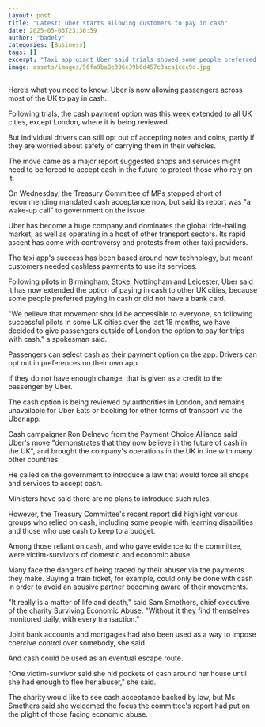 ```yaml
---
layout: post
title: "Latest: Uber starts allowing customers to pay in cash"
date: 2025-05-03T23:30:59
author: "badely"
categories: [Business]
tags: []
excerpt: "Taxi app giant Uber said trials showed some people preferred paying in cash or did not have a bank card."
image: assets/images/56fa9ba8e396c39b6d457c3aca1ccc9d.jpg
---
```


Here’s what you need to know: Uber is now allowing passengers across most of the UK to pay in cash.

Following trials, the cash payment option was this week extended to all UK cities, except London, where it is being reviewed.

But individual drivers can still opt out of accepting notes and coins, partly if they are worried about safety of carrying them in their vehicles.

The move came as a major report suggested shops and services might need to be forced to accept cash in the future to protect those who rely on it.

On Wednesday, the Treasury Committee of MPs stopped short of recommending mandated cash acceptance now, but said its report was "a wake-up call" to government on the issue.

Uber has become a huge company and dominates the global ride-hailing market, as well as operating in a host of other transport sectors. Its rapid ascent has come with controversy and protests from other taxi providers.

The taxi app's success has been based around new technology, but meant customers needed cashless payments to use its services.

Following pilots in Birmingham, Stoke, Nottingham and Leicester, Uber said it has now extended the option of paying in cash to other UK cities, because some people preferred paying in cash or did not have a bank card.

"We believe that movement should be accessible to everyone, so following successful pilots in some UK cities over the last 18 months, we have decided to give passengers outside of London the option to pay for trips with cash," a spokesman said.

Passengers can select cash as their payment option on the app. Drivers can opt out in preferences on their own app.

If they do not have enough change, that is given as a credit to the passenger by Uber.

The cash option is being reviewed by authorities in London, and remains unavailable for Uber Eats or booking for other forms of transport via the Uber app.

Cash campaigner Ron Delnevo from the Payment Choice Alliance said Uber's move "demonstrates that they now believe in the future of cash in the UK", and brought the company's operations in the UK in line with many other countries.

He called on the government to introduce a law that would force all shops and services to accept cash.

Ministers have said there are no plans to introduce such rules.

However, the Treasury Committee's recent report did highlight various groups who relied on cash, including some people with learning disabilities and those who use cash to keep to a budget.

Among those reliant on cash, and who gave evidence to the committee, were victim-survivors of domestic and economic abuse.

Many face the dangers of being traced by their abuser via the payments they make. Buying a train ticket, for example, could only be done with cash in order to avoid an abusive partner becoming aware of their movements.

"It really is a matter of life and death," said Sam Smethers, chief executive of the charity Surviving Economic Abuse. "Without it they find themselves monitored daily, with every transaction."

Joint bank accounts and mortgages had also been used as a way to impose coercive control over somebody, she said.

And cash could be used as an eventual escape route.

"One victim-survivor said she hid pockets of cash around her house until she had enough to flee her abuser," she said.

The charity would like to see cash acceptance backed by law, but Ms Smethers said she welcomed the focus the committee's report had put on the plight of those facing economic abuse.

